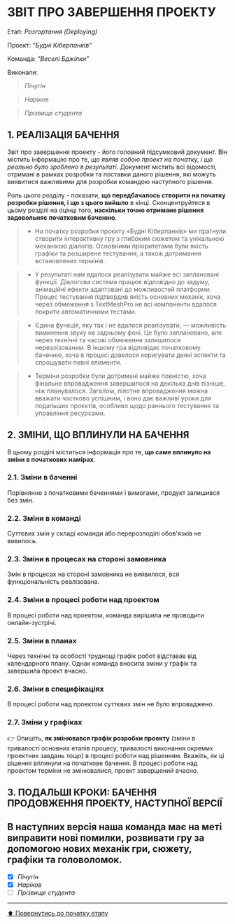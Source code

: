 ﻿# ЗВІТ ПРО ЗАВЕРШЕННЯ ПРОЕКТУ

Етап: *Розгортання (Deploying)*

Проект: *"Будні Кіберпанків"*

Команда: *"Веселі Бджілки"*

Виконали:
>*Пічугін*

>*Наріков*

>*Прізвище студента*

##  **1. РЕАЛІЗАЦІЯ БАЧЕННЯ**

Звіт про завершення проекту - його головний підсумковий документ. Він містить інформацію про те, *що являв собою проект на початку, і що реально було зроблено в результаті*. Документ містить всі відомості, отримані в рамках розробки та поставки даного рішення, які можуть виявитися важливими для розробки командою наступного рішення. 

Роль цього розділу - показати, **що передбачалось створити на початку розробки рішення, і що з цього вийшло** в кінці. Сконцентруйтеся в цьому розділі на оцінці того, **наскільки точно отримане рішення задовольняє початковим баченню**.

>- На початку розробки проєкту «Будні Кіберпанків» ми прагнули створити інтерактивну гру з глибоким сюжетом та унікальною механікою діалогів. Основними пріоритетами були якість графіки та розширене тестування, а також дотримання встановлених термінів.<br>

>- У результаті нам вдалося реалізувати майже всі заплановані функції. Діалогова система працює відповідно до задуму, анімаційні ефекти адаптовані до можливостей платформи. Процес тестування підтвердив якість основних механік, хоча через обмеження з TextMeshPro не всі компоненти вдалося покрити автоматичними тестами.<br>

>- Єдина функція, яку так і не вдалося реалізувати, — можливість вимкнення звуку на задньому фоні. Це було заплановано, але через технічні та часові обмеження залишилося нереалізованим. В іншому гра відповідає початковому баченню, хоча в процесі довелося коригувати деякі аспекти та спрощувати певні елементи.<br>

>- Терміни розробки були дотримані майже повністю, хоча фінальне впровадження завершилося на декілька днів пізніше, ніж планувалося. Загалом, пілотне впровадження можна вважати частково успішним, і воно дає важливі уроки для подальших проєктів, особливо щодо раннього тестування та управління ресурсами.

##  **2. ЗМІНИ, ЩО ВПЛИНУЛИ НА БАЧЕННЯ**
В цьому розділі міститься інформація про те, **що саме вплинуло на зміни в початкових намірах**. 

### **2.1. Зміни в баченні**

Порівнянно з початковими баченнями і вимогами, продукт залишився без змін.

### **2.2. Зміни в команді**

Суттєвих змін у складі команди або перерозподілі обов'язків не вивилось.

###  **2.3. Зміни в процесах на стороні замовника** 

Змін в процесах на стороні замовника не виявилося, вся функціональність реалізована.

###  **2.4. Зміни в процесі роботи над проектом**

В процесі роботи над проектом, команда вирішила не проводити онлайн-зустрічі.

###  **2.5. Зміни в планах**

Через технічні та особості труднощі графік робот відставав від календарного плану. Однак команда вносила зміни у графік та завершила проект вчасно.

###  **2.6. Зміни в специфікаціях**

В процесі роботи над проектом суттєвих змін не було впроваджено.

###  **2.7. Зміни у графіках**

:point_right: Опишіть, **як змінювався графік розробки проекту** (зміни в тривалості основних етапів процесу, тривалості виконання окремих проектних завдань тощо) в процесі роботи над рішенням. Вкажіть, *як* ці рішення вплинули на початкове бачення.
В процесі роботи над проектом терміни не змінювалися, проект завершений вчасно.
## **3. ПОДАЛЬШІ КРОКИ: БАЧЕННЯ ПРОДОВЖЕННЯ ПРОЕКТУ, НАСТУПНОЇ ВЕРСІЇ**

В наступних версія наша команда має на меті виправити нові помилки, розвивати гру за допомогою нових механік гри, сюжету, графіки та головоломок.
---

- [x] *Пічугін*
- [x] *Наріков*
- [ ] *Прізвище студента*

---
[:arrow_up: Повернутись до початку етапу](/docs/5.Deploying/README.md)



